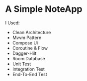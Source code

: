 # A Simple NoteApp

I Used: 
- Clean Architecture
- Mvvm Pattern
- Compose Ui
- Coroutine & Flow
- Dagger-Hilt
- Room Database
- Unit Test
- Integration Test
- End-To-End Test

